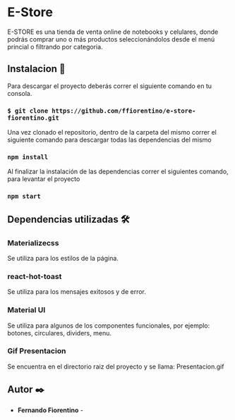 # E-Store 

E-STORE es una tienda de venta online de notebooks y celulares, donde podrás comprar uno o más productos seleccionándolos
desde el menú princial o filtrando por categoria.

## Instalacion 🚀

Para descargar el proyecto deberás correr el siguiente comando en tu consola.

### `$ git clone https://github.com/ffiorentino/e-store-fiorentino.git`

Una vez clonado el repositorio, dentro de la carpeta del mismo correr el siguiente comando 
para descargar todas las dependencias del mismo

### `npm install`

Al finalizar la instalación de las dependencias correr el siguientes comando, para levantar
el proyecto

### `npm start`

## Dependencias utilizadas 🛠️

### Materializecss
 Se utiliza para los estilos de la página. 
 
### react-hot-toast
 Se utiliza para los mensajes exitosos y de error.

### Material UI
 Se utiliza para algunos de los componentes funcionales, por ejemplo: botones, circulares, dividers, menu.

### Gif Presentacion 

Se encuentra en el directorio raiz del proyecto y se llama: Presentacion.gif

## Autor ✒️

* **Fernando Fiorentino** - 




